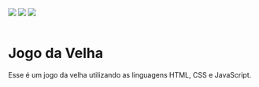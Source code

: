 <div style="display: inline_block">
  <img aling="center alt="html5" src="https://img.shields.io/badge/HTML5-E34F26?style=for-the-badge&logo=html5&logoColor=white"/>
  <img aling="center alt="css3" src="https://img.shields.io/badge/CSS3-1572B6?style=for-the-badge&logo=css3&logoColor=white"/>
  <img aling="center alt="javascript" src="https://img.shields.io/badge/JavaScript-323330?style=for-the-badge&logo=javascript&logoColor=F7DF1E"/>
</div><br/>

# Jogo da Velha

 Esse é um jogo da velha utilizando as linguagens HTML, CSS e JavaScript.
